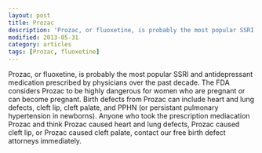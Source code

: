 ```yaml
---
layout: post
title: Prozac
description: 'Prozac, or fluoxetine, is probably the most popular SSRI and antidepressant medication prescribed by physicians over the past decade.'
modified: 2013-05-31
category: articles
tags: [Prozac, fluoxetine]
---
```


Prozac, or fluoxetine, is probably the most popular SSRI and antidepressant medication prescribed by physicians over the past decade.  The FDA considers Prozac to be highly dangerous for women who are pregnant or can become pregnant. Birth defects from Prozac can include heart and lung defects, cleft lip, cleft palate, and PPHN (or persistant pulmonary hypertension in newborns). Anyone who took the prescription mediacation Prozac and think Prozac caused heart and lung defects, Prozac caused cleft lip, or Prozac caused cleft palate, contact our free birth defect attorneys immediately.